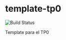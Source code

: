 # template-tp0
![Build Status](https://travis-ci.org/agscontini/template-tp0.svg?branch=master)

Template para el TP0
